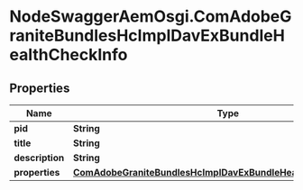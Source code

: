 # NodeSwaggerAemOsgi.ComAdobeGraniteBundlesHcImplDavExBundleHealthCheckInfo

## Properties

Name | Type | Description | Notes
------------ | ------------- | ------------- | -------------
**pid** | **String** |  | [optional] 
**title** | **String** |  | [optional] 
**description** | **String** |  | [optional] 
**properties** | [**ComAdobeGraniteBundlesHcImplDavExBundleHealthCheckProperties**](ComAdobeGraniteBundlesHcImplDavExBundleHealthCheckProperties.md) |  | [optional] 


